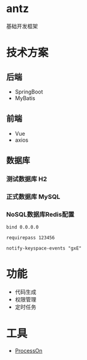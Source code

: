# antz
基础开发框架

# 技术方案

## 后端

- SpringBoot
- MyBatis

## 前端

- Vue
- axios

## 数据库

### 测试数据库 H2

### 正式数据库 MySQL

### NoSQL数据库Redis配置

```
bind 0.0.0.0

requirepass 123456

notify-keyspace-events "gxE"
```

# 功能

- 代码生成
- 权限管理
- 定时任务

# 工具

- [ProcessOn](https://www.processon.com/)



